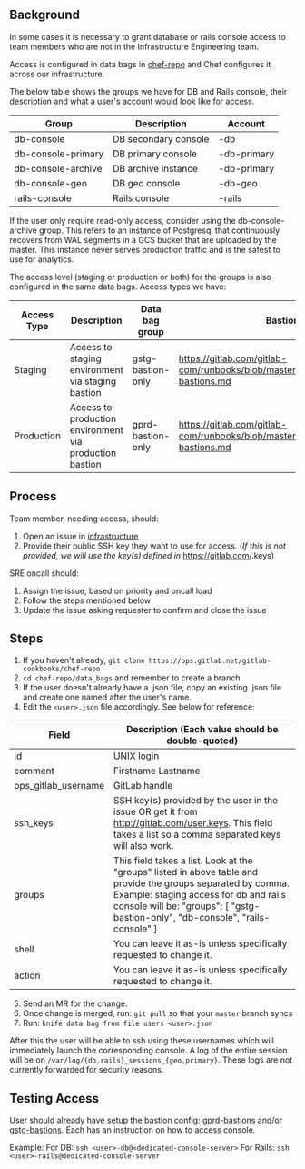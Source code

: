 ## Background

In some cases it is necessary to grant database or rails console access
to team members who are not in the Infrastructure Engineering team.

Access is configured in data bags in [chef-repo](https://ops.gitlab.net/gitlab-cookbooks/chef-repo) and Chef configures it across
our infrastructure.

The below table shows the groups we have for DB and Rails console, their description and
what a user's account would look like for access.

| Group              | Description          | Account           |
|--------------------|----------------------|-------------------|
| db-console         | DB secondary console | <user>-db         |
| db-console-primary | DB primary console   | <user>-db-primary |
| db-console-archive | DB archive instance  | <user>-db-primary |
| db-console-geo     | DB geo console       | <user>-db-geo     |
| rails-console      | Rails console        | <user>-rails      |

If the user only require read-only access, consider using the db-console-archive
group. This refers to an instance of Postgresql that continuously recovers from
WAL segments in a GCS bucket that are uploaded by the master. This instance
never serves production traffic and is the safest to use for analytics.

The access level (staging or production or both) for the groups is also configured
in the same data bags. Access types we have:

| Access Type | Description                                             | Data bag group    | Bastion setup                                                             |
|-------------|---------------------------------------------------------|-------------------|---------------------------------------------------------------------------|
| Staging     | Access to staging environment via staging bastion       | gstg-bastion-only | https://gitlab.com/gitlab-com/runbooks/blob/master/docs/uncategorized/gstg-bastions.md |
| Production  | Access to production environment via production bastion | gprd-bastion-only | https://gitlab.com/gitlab-com/runbooks/blob/master/docs/uncategorized/gprd-bastions.md |

## Process
Team member, needing access, should:
1. Open an issue in [infrastructure](https://gitlab.com/gitlab-com/gl-infra/infrastructure)
2. Provide their public SSH key they want to use for access. (_If this is not provided,
   we will use the key(s) defined in_ https://gitlab.com/<user>.keys)

SRE oncall should:
1. Assign the issue, based on priority and oncall load
2. Follow the steps mentioned below
3. Update the issue asking requester to confirm and close the issue

## Steps
1. If you haven't already, `git clone https://ops.gitlab.net/gitlab-cookbooks/chef-repo`
2. `cd chef-repo/data_bags` and remember to create a branch
3. If the user doesn't already have a .json file, copy an existing .json file and create one named after the user's name.
4. Edit the `<user>.json` file accordingly. See below for reference:

| Field               | Description (Each value should be double-quoted)                                                                                                                                                                                                         |
|---------------------|----------------------------------------------------------------------------------------------------------------------------------------------------------------------------------------------------------------------------------------------------------|
| id                  | UNIX login                                                                                                                                                                                                                                               |
| comment             | Firstname Lastname                                                                                                                                                                                                                                       |
| ops_gitlab_username | GitLab handle                                                                                                                                                                                                                                            |
| ssh_keys            | SSH key(s) provided by the user in the issue OR  get it from http://gitlab.com/user.keys. This field  takes a list so a comma separated keys will also work.                                                                                             |
| groups              | This field takes a list. Look at the "groups" listed  in above table and provide the groups separated by comma.  Example: staging access for db and rails console will be:   "groups": [    "gstg-bastion-only",     "db-console",     "rails-console" ] |
| shell               | You can leave it as-is unless specifically requested  to change it.                                                                                                                                                                                      |
| action              | You can leave it as-is unless specifically requested  to change it.

5. Send an MR for the change.
6. Once change is merged, run: `git pull` so that your `master` branch syncs
7. Run: `knife data bag from file users <user>.json`

After this the user will be able to ssh using these usernames which will
immediately launch the corresponding console. A log of the entire session
will be on `/var/log/{db,rails}_sessions_{geo,primary}`. These logs are not currently
forwarded for security reasons.

## Testing Access
User should already have setup the bastion config: [gprd-bastions](gprd-bastions.md) and/or
[gstg-bastions](gstg-bastions.md). Each has an instruction on how to access console.

Example:
For DB: `ssh <user>-db@<dedicated-console-server>`
For Rails: `ssh <user>-rails@dedicated-console-server`
